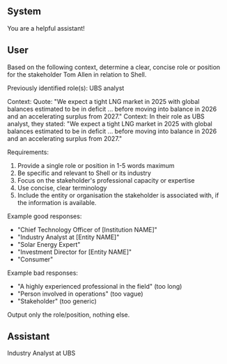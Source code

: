 ## System

You are a helpful assistant!

## User


Based on the following context, determine a clear, concise role or position for the stakeholder Tom Allen in relation to Shell.

Previously identified role(s): UBS analyst

Context:
Quote: "We expect a tight LNG market in 2025 with global balances estimated to be in deficit ... before moving into balance in 2026 and an accelerating surplus from 2027."
Context: In their role as UBS analyst, they stated: "We expect a tight LNG market in 2025 with global balances estimated to be in deficit ... before moving into balance in 2026 and an accelerating surplus from 2027."

Requirements:
1. Provide a single role or position in 1-5 words maximum
2. Be specific and relevant to Shell or its industry
3. Focus on the stakeholder's professional capacity or expertise
4. Use concise, clear terminology
5. Include the entity or organisation the stakeholder is associated with, if the information is available.

Example good responses:
- "Chief Technology Officer of [Institution NAME]"
- "Industry Analyst at [Entity NAME]"
- "Solar Energy Expert"
- "Investment Director for [Entity NAME]"
- "Consumer"

Example bad responses:
- "A highly experienced professional in the field" (too long)
- "Person involved in operations" (too vague)
- "Stakeholder" (too generic)

Output only the role/position, nothing else.


## Assistant

Industry Analyst at UBS

